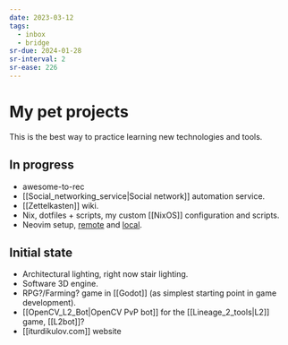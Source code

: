 ```yaml
---
date: 2023-03-12
tags:
  - inbox
  - bridge
sr-due: 2024-01-28
sr-interval: 2
sr-ease: 226
---
```


# My pet projects

This is the best way to practice learning new technologies and tools.

## In progress

- awesome-to-rec
- [[Social_networking_service|Social network]] automation service.
- [[Zettelkasten]] wiki.
- Nix, dotfiles + scripts, my custom [[NixOS]] configuration and scripts.
- Neovim setup, [remote](https://github.com/Inom-Turdikulov/nvim) and
[local](file:///home/inom/.config/nvim).

## Initial state

- Architectural lighting, right now stair lighting.
- Software 3D engine.
- RPG?/Farming? game in [[Godot]] (as simplest starting point in game development).
- [[OpenCV_L2_Bot|OpenCV PvP bot]] for the [[Lineage_2_tools|L2]] game, [[L2bot]]?
- [[iturdikulov.com]] website
